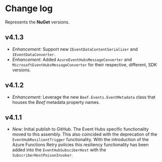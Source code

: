 ﻿# Change log

Represents the **NuGet** versions.

## v4.1.3
- *Enhancement:* Support new `IEventDataContentSerializer` and `IEventDataConverter`.
- *Enhancement:* Added `AzureEventHubsMessageConverter` and `MicrosoftEventHubsMessageConverter` for their respective, different, SDK versions.

## v4.1.2
- *Enhancement:* Leverage the new `Beef.Events.EventMetadata` class that houses the _Beef_ metadata property names.

## v4.1.1
- *New:* Initial publish to GitHub. The Event Hubs specific functionality moved to this assembly. This also coincided with the deprecation of the `EventHubResilientTrigger` functionality. With the introduction of the Azure Functions Retry policies this resiliency functionality has been added into the `EventHubSubsciberHost` with the `SubscriberHostPoisonInvoker`.